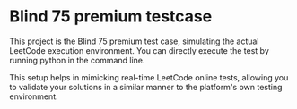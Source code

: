 # Blind 75 premium testcase

This project is the Blind 75 premium test case, simulating the actual LeetCode execution environment. You can directly execute the test by running python <filename> in the command line.

This setup helps in mimicking real-time LeetCode online tests, allowing you to validate your solutions in a similar manner to the platform's own testing environment.